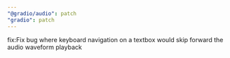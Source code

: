 ```yaml
---
"@gradio/audio": patch
"gradio": patch
---
```


fix:Fix bug where keyboard navigation on a textbox would skip forward the audio waveform playback
